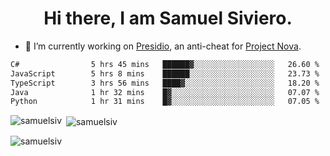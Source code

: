 <h1 align="center">Hi there, I am Samuel Siviero.</h1>

- 🔭 I’m currently working on [Presidio](https://presidio.ac), an anti-cheat for [Project Nova](https://discord.gg/novafn).

<!--START_SECTION:waka-->

```txt
C#                5 hrs 45 mins   ██████▓░░░░░░░░░░░░░░░░░░   26.60 %
JavaScript        5 hrs 8 mins    ██████░░░░░░░░░░░░░░░░░░░   23.73 %
TypeScript        3 hrs 56 mins   ████▓░░░░░░░░░░░░░░░░░░░░   18.20 %
Java              1 hr 32 mins    █▓░░░░░░░░░░░░░░░░░░░░░░░   07.07 %
Python            1 hr 31 mins    █▓░░░░░░░░░░░░░░░░░░░░░░░   07.05 %
```

<!--END_SECTION:waka-->

<p><img align="left" src="https://github-readme-stats.vercel.app/api/top-langs?username=samuelsiv&show_icons=true&locale=en&layout=compact&theme=radical" alt="samuelsiv" /></p>

<p>&nbsp;<img align="center" src="https://github-readme-stats.vercel.app/api?username=samuelsiv&show_icons=true&locale=en&theme=radical" alt="samuelsiv" /></p>
<p align="left"> <img src="https://komarev.com/ghpvc/?username=samuelsiv&label=Profile%20views&color=0e75b6&style=flat" alt="samuelsiv" /> </p>
